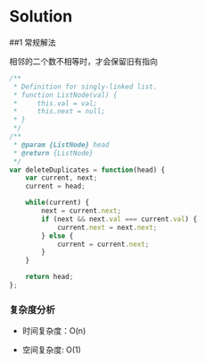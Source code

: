 # Solution

##1 常规解法

相邻的二个数不相等时，才会保留旧有指向

```js
/**
 * Definition for singly-linked list.
 * function ListNode(val) {
 *     this.val = val;
 *     this.next = null;
 * }
 */
/**
 * @param {ListNode} head
 * @return {ListNode}
 */
var deleteDuplicates = function(head) {
    var current, next;
    current = head;

    while(current) {
        next = current.next;
        if (next && next.val === current.val) {
            current.next = next.next;
        } else {
            current = current.next;
        }
    }

    return head;
};
```

### 复杂度分析

* 时间复杂度：O(n)
  
* 空间复杂度: O(1)